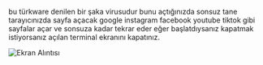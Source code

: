 bu türkware denilen bir şaka virusudur bunu açtığınızda sonsuz tane tarayıcınızda sayfa açacak google instagram facebook youtube tiktok gibi sayfalar açar ve sonsuza kadar tekrar eder eğer başlatdıysanız kapatmak istiyorsanız açılan terminal ekranını kapatınız.

![Ekran Alıntısı](https://github.com/user-attachments/assets/88307d86-9f98-433c-828a-c10ac71148c8)
